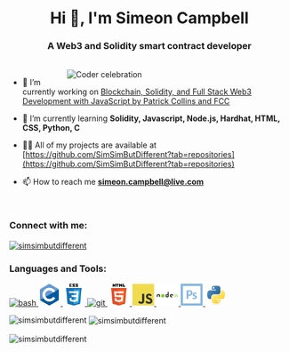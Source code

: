 <h1 align="center">Hi 👋, I'm Simeon Campbell</h1>
<h3 align="center">A Web3 and Solidity smart contract developer</h3>
<br>

<img align="right" alt="Coder celebration" width="400" src ="https://miro.medium.com/max/1400/0*C-cPP9D2MIyeexAT.gif">

- 🔭 I’m currently working on [Blockchain, Solidity, and Full Stack Web3 Development with JavaScript by Patrick Collins and FCC](https://github.com/SimSimButDifferent/hardhat-defi-fcc)

- 🌱 I’m currently learning **Solidity, Javascript, Node.js, Hardhat, HTML, CSS, Python, C**

- 👨‍💻 All of my projects are available at [https://github.com/SimSimButDifferent?tab=repositories](https://github.com/SimSimButDifferent?tab=repositories)

- 📫 How to reach me **simeon.campbell@live.com**
<br>

<!-- <p align="left"> <img src="https://komarev.com/ghpvc/?username=simsimbutdifferent&label=Profile%20views&color=0e75b6&style=flat" alt="simsimbutdifferent" /> </p>
<br>
<p align="left"> <a href="https://github.com/ryo-ma/github-profile-trophy"><img src="https://github-profile-trophy.vercel.app/?username=simsimbutdifferent" alt="simsimbutdifferent" /></a> </p> -->

<h3 align="left">Connect with me:</h3>
<p align="left">
<a href="https://stackoverflow.com/users/simsimbutdifferent" target="blank"><img align="center" src="https://raw.githubusercontent.com/rahuldkjain/github-profile-readme-generator/master/src/images/icons/Social/stack-overflow.svg" alt="simsimbutdifferent" height="30" width="40" /></a>
</p>

<h3 align="left">Languages and Tools:</h3>
<p align="left"> <a href="https://www.gnu.org/software/bash/" target="_blank" rel="noreferrer"> <img src="https://www.vectorlogo.zone/logos/gnu_bash/gnu_bash-icon.svg" alt="bash" width="40" height="40"/> </a> <a href="https://www.cprogramming.com/" target="_blank" rel="noreferrer"> <img src="https://raw.githubusercontent.com/devicons/devicon/master/icons/c/c-original.svg" alt="c" width="40" height="40"/> </a> <a href="https://www.w3schools.com/css/" target="_blank" rel="noreferrer"> <img src="https://raw.githubusercontent.com/devicons/devicon/master/icons/css3/css3-original-wordmark.svg" alt="css3" width="40" height="40"/> </a> <a href="https://git-scm.com/" target="_blank" rel="noreferrer"> <img src="https://www.vectorlogo.zone/logos/git-scm/git-scm-icon.svg" alt="git" width="40" height="40"/> </a> <a href="https://www.w3.org/html/" target="_blank" rel="noreferrer"> <img src="https://raw.githubusercontent.com/devicons/devicon/master/icons/html5/html5-original-wordmark.svg" alt="html5" width="40" height="40"/> </a> <a href="https://developer.mozilla.org/en-US/docs/Web/JavaScript" target="_blank" rel="noreferrer"> <img src="https://raw.githubusercontent.com/devicons/devicon/master/icons/javascript/javascript-original.svg" alt="javascript" width="40" height="40"/> </a> <a href="https://nodejs.org" target="_blank" rel="noreferrer"> <img src="https://raw.githubusercontent.com/devicons/devicon/master/icons/nodejs/nodejs-original-wordmark.svg" alt="nodejs" width="40" height="40"/> </a> <a href="https://www.photoshop.com/en" target="_blank" rel="noreferrer"> <img src="https://raw.githubusercontent.com/devicons/devicon/master/icons/photoshop/photoshop-line.svg" alt="photoshop" width="40" height="40"/> </a> <a href="https://www.python.org" target="_blank" rel="noreferrer"> <img src="https://raw.githubusercontent.com/devicons/devicon/master/icons/python/python-original.svg" alt="python" width="40" height="40"/> </a> </p>

<p><img align="left" src="https://github-readme-stats.vercel.app/api/top-langs?username=simsimbutdifferent&show_icons=true&locale=en&layout=compact" alt="simsimbutdifferent" /></p>

<p>&nbsp;<img align="center" src="https://github-readme-stats.vercel.app/api?username=simsimbutdifferent&show_icons=true&locale=en" alt="simsimbutdifferent" /></p>

<p><img align="center" src="https://github-readme-streak-stats.herokuapp.com/?user=simsimbutdifferent&" alt="simsimbutdifferent" /></p>
